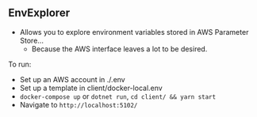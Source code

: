 ## EnvExplorer

* Allows you to explore environment variables stored in AWS Parameter Store...
    * Because the AWS interface leaves a lot to be desired.

To run:
* Set up an AWS account in ./.env
* Set up a template in client/docker-local.env
* `docker-compose up` or `dotnet run`, `cd client/ && yarn start`
* Navigate to `http://localhost:5102/`
